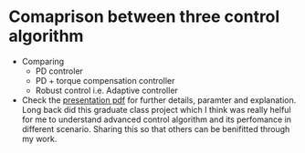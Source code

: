 # Comaprison between three control algorithm
- Comparing 
  - PD controler
  - PD + torque compensation controller
  - Robust control i.e.  Adaptive controller
 - Check the [presentation pdf](https://github.com/pradipta03/controller_comparison/blob/main/controller_presentation.pdf) for further details, paramter and explanation. 
Long back did this graduate class project which I think was really helful for me to understand advanced control algorithm and its perfomance in different scenario. Sharing this so that others can be benifitted through my work.  
